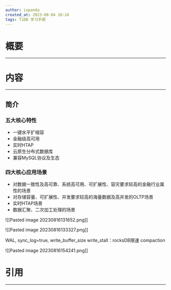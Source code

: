 ```yaml
---
author: iopanda
created_at: 2023-08-04 18:24
tags: TiDB 学习手顺
---
```


# 概要
---

# 内容
---

## 简介

### 五大核心特性

- 一键水平扩缩容
- 金融级高可用
- 实时HTAP
- 云原生分布式数据库
- 兼容MySQL协议及生态

### 四大核心应用场景

- 对数据一致性及高可靠、系统高可用、可扩展性、容灾要求较高的金融行业属性的场景
- 对存储容量、可扩展性、并发要求较高的海量数据及高并发的OLTP场景
- 实时HTAP场景
- 数据汇聚、二次加工处理的场景



![[Pasted image 20230816131652.png]]

![[Pasted image 20230816133327.png]]


WAL, sync_log=true, write_buffer_size
write_stall：rocksDB限速
compaction

![[Pasted image 20230816154241.png]]



# 引用
---


